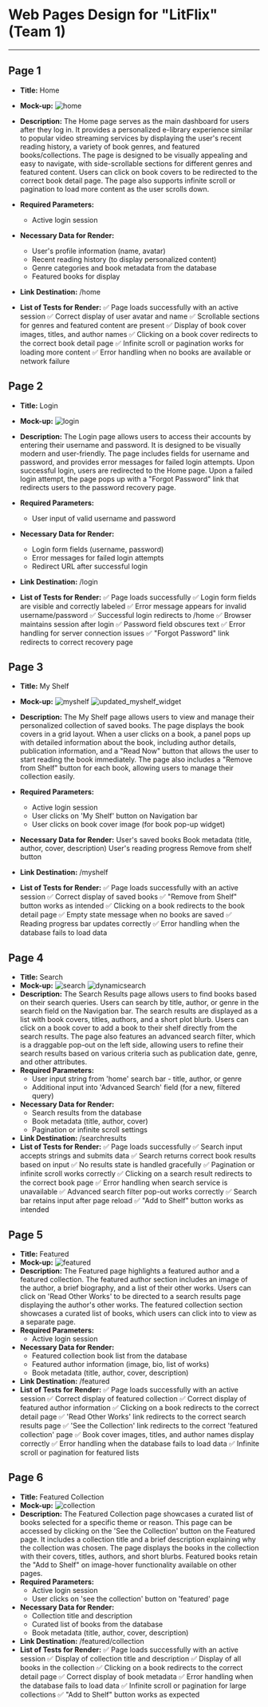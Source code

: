 # Web Pages Design for "LitFlix" (Team 1)
***
## Page 1
- **Title:** Home
- **Mock-up:** ![home](https://github.com/user-attachments/assets/9d9601c7-f3fa-44e5-805e-d7b1182736db)
- **Description:** 
    The Home page serves as the main dashboard for users after they log in. It provides a personalized e-library experience similar to popular video streaming services by displaying the user's recent reading history, a variety of book genres, and featured books/collections. The page is designed to be visually appealing and easy to navigate, with side-scrollable sections for different genres and featured content. Users can click on book covers to be redirected to the correct book detail page. The page also supports infinite scroll or pagination to load more content as the user scrolls down. 

- **Required Parameters:** 
    - Active login session
- **Necessary Data for Render:** 
    - User's profile information (name, avatar)
    - Recent reading history (to display personalized content)
    - Genre categories and book metadata from the database
    - Featured books for display  
- **Link Destination:** /home
- **List of Tests for Render:**
    ✅ Page loads successfully with an active session
    ✅ Correct display of user avatar and name
    ✅ Scrollable sections for genres and featured content are present
    ✅ Display of book cover images, titles, and author names
    ✅ Clicking on a book cover redirects to the correct book detail page
    ✅ Infinite scroll or pagination works for loading more content
    ✅ Error handling when no books are available or network failure

## Page 2
- **Title:** Login
- **Mock-up:** ![login](https://github.com/user-attachments/assets/4f29b31c-6a0e-4e35-bf1d-bffa23296932)
- **Description:** 
    The Login page allows users to access their accounts by entering their username and password. It is designed to be visually modern and user-friendly. The page includes fields for username and password, and provides error messages for failed login attempts. Upon successful login, users are redirected to the Home page. Upon a failed login attempt, the page pops up with a "Forgot Password" link that redirects users to the password recovery page.
- **Required Parameters:** 
    - User input of valid username and password
- **Necessary Data for Render:**
    - Login form fields (username, password)
    - Error messages for failed login attempts
    - Redirect URL after successful login

- **Link Destination:** /login
- **List of Tests for Render:**
    ✅ Page loads successfully
    ✅ Login form fields are visible and correctly labeled
    ✅ Error message appears for invalid username/password
    ✅ Successful login redirects to /home
    ✅ Browser maintains session after login
    ✅ Password field obscures text
    ✅ Error handling for server connection issues
    ✅ "Forgot Password" link redirects to correct recovery page

## Page 3
- **Title:** My Shelf
- **Mock-up:** ![myshelf](https://github.com/user-attachments/assets/1c6bf526-51d7-4c35-8b7f-0a6ebf2054ef) ![updated_myshelf_widget](https://github.com/user-attachments/assets/a9d786d1-b4f2-400a-b708-7b291b180d51)

- **Description:**
    The My Shelf page allows users to view and manage their personalized collection of saved books. The page displays the book covers in a grid layout. When a user clicks on a book, a panel pops up with detailed information about the book, including author details, publication information, and a "Read Now" button that allows the user to start reading the book immediately. The page also includes a "Remove from Shelf" button for each book, allowing users to manage their collection easily.
- **Required Parameters:** 
    - Active login session
    - User clicks on 'My Shelf' button on Navigation bar
    - User clicks on book cover image (for book pop-up widget)
- **Necessary Data for Render:**
    User's saved books
    Book metadata (title, author, cover, description)
    User's reading progress
    Remove from shelf button
- **Link Destination:** /myshelf
- **List of Tests for Render:**
    ✅ Page loads successfully with an active session
    ✅ Correct display of saved books
    ✅ "Remove from Shelf" button works as intended
    ✅ Clicking on a book redirects to the book detail page
    ✅ Empty state message when no books are saved
    ✅ Reading progress bar updates correctly
    ✅ Error handling when the database fails to load data

## Page 4
- **Title:** Search 
- **Mock-up:** ![search](https://github.com/user-attachments/assets/0dba82bc-3b88-4e2f-9033-3018e3f82674) ![dynamicsearch](https://github.com/user-attachments/assets/a71160fd-2cd5-4eba-9351-78cb33bc75a3)
- **Description:**
    The Search Results page allows users to find books based on their search queries. Users can search by title, author, or genre in the search field on the Navigation bar. The search results are displayed as a list with book covers, titles, authors, and a short plot blurb. Users can click on a book cover to add a book to their shelf directly from the search results. The page also features an advanced search filter, which is a draggable pop-out on the left side, allowing users to refine their search results based on various criteria such as publication date, genre, and other attributes.
- **Required Parameters:** 
    - User input string from 'home' search bar - title, author, or genre
    - Additional input into 'Advanced Search' field (for a new, filtered query)
- **Necessary Data for Render:**
    - Search results from the database
    - Book metadata (title, author, cover)
    - Pagination or infinite scroll settings
- **Link Destination:** /searchresults
- **List of Tests for Render:**
    ✅ Page loads successfully
    ✅ Search input accepts strings and submits data
    ✅ Search returns correct book results based on input
    ✅ No results state is handled gracefully
    ✅ Pagination or infinite scroll works correctly
    ✅ Clicking on a search result redirects to the correct book page
    ✅ Error handling when search service is unavailable
    ✅ Advanced search filter pop-out works correctly
    ✅ Search bar retains input after page reload
    ✅ "Add to Shelf" button works as intended

## Page 5
- **Title:** Featured
- **Mock-up:** ![featured](https://github.com/user-attachments/assets/bffea5bb-477f-4ca3-b424-9d8a901fbf38)
- **Description:**
    The Featured page highlights a featured author and a featured collection. The featured author section includes an image of the author, a brief biography, and a list of their other works. Users can click on 'Read Other Works' to be directed to a search results page displaying the author's other works. The featured collection section showcases a curated list of books, which users can click into to view as a separate page.
- **Required Parameters:** 
    - Active login session
- **Necessary Data for Render:**
    - Featured collection book list from the database
    - Featured author information (image, bio, list of works)
    - Book metadata (title, author, cover, description)
- **Link Destination:** /featured
- **List of Tests for Render:**
    ✅ Page loads successfully with an active session
    ✅ Correct display of featured collection
    ✅ Correct display of featured author information
    ✅ Clicking on a book redirects to the correct detail page
    ✅ 'Read Other Works' link redirects to the correct search results page
    ✅ 'See the Collection' link redirects to the correct 'featured collection' page
    ✅ Book cover images, titles, and author names display correctly
    ✅ Error handling when the database fails to load data
    ✅ Infinite scroll or pagination for featured lists

## Page 6
- **Title:** Featured Collection
- **Mock-up:** ![collection](https://github.com/user-attachments/assets/715a8fb5-3c9a-4b2a-bf88-68587b07e147)
- **Description:**
    The Featured Collection page showcases a curated list of books selected for a specific theme or reason. This page can be accessed by clicking on the 'See the Collection' button on the Featured page. It includes a collection title and a brief description explaining why the collection was chosen. The page displays the books in the collection with their covers, titles, authors, and short blurbs. Featured books retain the "Add to Shelf" on image-hover functionality available on other pages.
- **Required Parameters:** 
    - Active login session
    - User clicks on 'see the collection' button on 'featured' page
- **Necessary Data for Render:**
    - Collection title and description
    - Curated list of books from the database
    - Book metadata (title, author, cover, description)
- **Link Destination:** /featured/collection
- **List of Tests for Render:**
    ✅ Page loads successfully with an active session
    ✅ Display of collection title and description
    ✅ Display of all books in the collection
    ✅ Clicking on a book redirects to the correct detail page
    ✅ Correct display of book metadata
    ✅ Error handling when the database fails to load data
    ✅ Infinite scroll or pagination for large collections
    ✅ "Add to Shelf" button works as expected
